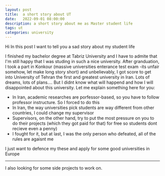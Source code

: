 ```yaml
---
layout: post
title:  a short story about UT
date:   2022-09-01 08:00:00
description: a short story about me as Master student life
tags: ut
categories: university
---
```

Hi
In this post I want to tell you a sad story about my student life

I finished my bachelor degree at <a herf="https://tabrizu.ac.ir/">Tabriz University</a> and I have to admite that I'm still happy that I was studing in such a nice university.
After granduation, I took a part in Konkour (massive universities enterance test exam -its unfair somehow, let make long story short) and unbelievably, I got score to get into <a herf="https://ut.ac.ir/">University of Tehran</a> the first and greatest university in Iran.
Lots of dreams, lots of plans....
But I didnt know what will happend and how I will disappointed about this university.
Let me explain something here for you:
<ul>
    <li>In Iran, academic researches are porfessor-based, so you have to follow professor instructure. So I forced to do this</li>
    <li>In Iran, the way universities pick students are way different from other countries, I could change my supervisor</li>
    <li>Supervisors, on the other hand, try to put the most pressure on you to do their projects (which they got paid for that) for free so students dont recieve even a penny)</li>
    <li>I fought for it, but at last, I was the only person who defeated, all of the rules are agaisnt me</li>
</ul>
I just want to defence my these and apply for some good universities in Europe
<hr>
I also looking for some side projects to work on.